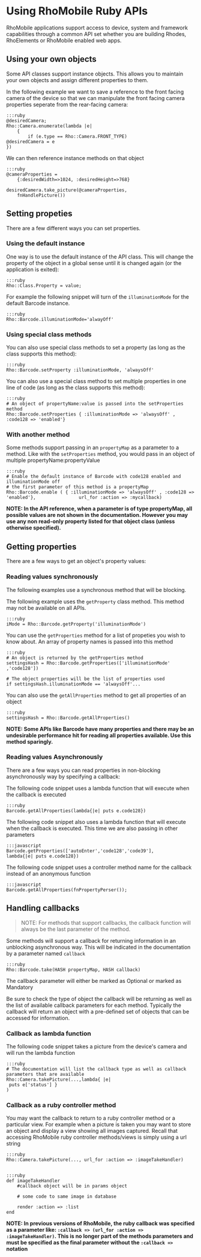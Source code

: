# Using RhoMobile Ruby APIs

RhoMobile applications support access to device, system and framework capabilities through a common API set whether you are building Rhodes, RhoElements or RhoMobile enabled web apps.


## Using your own objects
Some API classes support instance objects. This allows you to maintain your own objects and assign different properties to them.

In the following example we want to save a reference to the front facing camera of the device so that we can manipulate the front facing camera properties seperate from the rear-facing camera:

	:::ruby
	@desiredCamera;
	Rho::Camera.enumerate(lambda |e|
		{
			if (e.type == Rho::Camera.FRONT_TYPE)
	@desiredCamera = e
	})

We can then reference instance methods on that object

	:::ruby
	@cameraProperties =
		{:desiredWidth=>1024, :desiredHeight=>768}

	desiredCamera.take_picture(@cameraProperties,
		fnHandlePicture())


## Setting propeties
There are a few different ways you can set properties.

### Using the default instance
One way is to use the default instance of the API class. This will change the property of the object in a global sense until it is changed again (or the application is exited):

	:::ruby
	Rho::Class.Property = value;

For example the following snippet will turn of the `illuminationMode` for the default Barcode instance.

	:::ruby
	Rho::Barcode.illuminationMode='alwayOff'

### Using special class methods
You can also use special class methods to set a property (as long as the class supports this method):

	:::ruby
	Rho::Barcode.setProperty :illuminationMode, 'alwaysOff'

You can also use a special class method to set multiple properties in one line of code (as long as the class supports this method):

	:::ruby
	# An object of propertyName:value is passed into the setProperties method
	Rho::Barcode.setProperties { :illuminationMode => 'alwaysOff' , :code128 => 'enabled'}

### With another method
Some methods support passing in an `propertyMap` as a parameter to a method. Like with the `setProperties` method, you would pass in an object of multiple propertyName:propertyValue

	:::ruby
	# Enable the default instance of Barcode with code128 enabled and illuminationMode off
	# the first parameter of this method is a propertyMap
	Rho::Barcode.enable ( { :illuminationMode => 'alwaysOff' , :code128 => 'enabled'},                url_for :action => :mycallback)

**NOTE: In the API reference, when a parameter is of type propertyMap, all possible values are not shown in the documentation. However you may use any non read-only property listed for that object class (unless otherwise specified).**

## Getting properties
There are a few ways to get an object's property values:

### Reading values synchronously
The following examples use a synchronous method that will be blocking.

The following example uses the `getProperty` class method. This method may not be available on all APIs.

	:::ruby
	iMode = Rho::Barcode.getProperty('illuminationMode')

You can use the `getProperties` method for a list of propeties you wish to know about. An array of property names is passed into this method

	:::ruby
	# An object is returned by the getProperties method
	settingsHash = Rho::Barcode.getProperties(['illuminationMode' ,'code128'])

	# The object properties will be the list of properties used
	if settingsHash.illuminationMode == 'alwaysOff'...

You can also use the `getAllProperties` method to get all properties of an object

	:::ruby
	settingsHash = Rho::Barcode.getAllProperties()

**NOTE: Some APIs like Barcode have many properties and there may be an undesirable performance hit for reading all properties available. Use this method sparingly.**

### Reading values Asynchronously
There are a few ways you can read properties in non-blocking asynchronously way by specifying a callback:

The following code snippet uses a lambda function that will execute when the callback is executed

	:::ruby
	Barcode.getAllProperties(lambda{|e| puts e.code128})

The following code snippet also uses a lambda function that will execute when the callback is executed. This time we are also passing in other parameters

	:::javascript
	Barcode.getProperties(['autoEnter','code128','code39'],
	lambda{|e| puts e.code128})

The following code snippet uses a controller method name for the callback instead of an anonymous function

	:::javascript
	Barcode.getAllProperties(fnPropertyPerser());

## Handling callbacks
> NOTE: For methods that support callbacks, the callback function will always be the last parameter of the method.

Some methods will support a callback for returning information in an unblocking asynchronous way. This will be indicated in the documentation by a parameter named `callback`

	:::ruby
	Rho::Barcode.take(HASH propertyMap, HASH callback)

The callback parameter will either be marked as <span class="label label-info">Optional</span> or marked as <span class="label label-warning">Mandatory</span>

Be sure to check the type of object the callback will be returning as well as the list of available callback parameters for each method. Typically the callback will return an object with a pre-defined set of objects that can be accessed for information.

### Callback as lambda function
The following code snippet takes a picture from the device's camera and will run the lambda function

	:::ruby
	# The documentation will list the callback type as well as callback parameters that are available
	Rho::Camera.takePicture(...,lambda{ |e|
	 puts e['status'] }
	)


### Callback as a ruby controller method
You may want the callback to return to a ruby controller method or a particular view. For example when a picture is taken you may want to store an object and display a view showing all images captured. Recall that accessing RhoMobile ruby controller methods/views is simply using a url string

	:::ruby
	Rho::Camera.takePicture(..., url_for :action => :imageTakeHandler)


	:::ruby
	def imageTakeHandler
		#callback object will be in params object

		# some code to same image in database

		render :action => :list
	end

**NOTE: In previous versions of RhoMobile, the ruby callback was specified as a parameter like: `:callback => (url_for :action => :imageTakeHandler)`. This is no longer part of the methods parameters and must be specified as the final parameter without the `:callback =>` notation**

